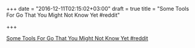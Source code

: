 +++
date = "2016-12-11T02:15:02+03:00"
draft = true
title = "Some Tools For Go That You Might Not Know Yet  #reddit"

+++

<p><a href="https://t.co/LMvrRv2Ziw">Some Tools For Go That You Might Not Know Yet  #reddit</a></p>

